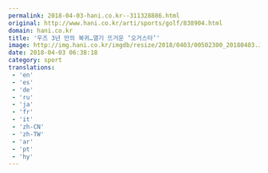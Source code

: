 ```yaml
---
permalink: 2018-04-03-hani.co.kr--311328886.html
original: http://www.hani.co.kr/arti/sports/golf/838904.html
domain: hani.co.kr
title: '우즈 3년 만의 복귀…열기 뜨거운 ‘오거스타’'
image: http://img.hani.co.kr/imgdb/resize/2018/0403/00502300_20180403.JPG
date: 2018-04-03 06:38:18
category: sport
translations: 
 - 'en'
 - 'es'
 - 'de'
 - 'ru'
 - 'ja'
 - 'fr'
 - 'it'
 - 'zh-CN'
 - 'zh-TW'
 - 'ar'
 - 'pt'
 - 'hy'
---
```


